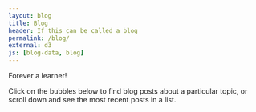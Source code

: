 ```yaml
---
layout: blog
title: Blog
header: If this can be called a blog
permalink: /blog/
external: d3
js: [blog-data, blog]
---
```


Forever a learner!

Click on the bubbles below to find blog posts about a particular topic, or scroll down and see the most recent posts in a list.
